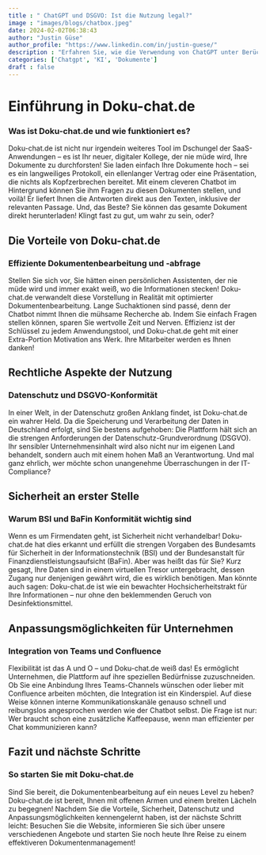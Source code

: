 ```yaml
---
title : " ChatGPT und DSGVO: Ist die Nutzung legal?"
image : "images/blogs/chatbox.jpeg"
date: 2024-02-02T06:38:43
author: "Justin Güse"
author_profile: "https://www.linkedin.com/in/justin-guese/"
description : "Erfahren Sie, wie die Verwendung von ChatGPT unter Berücksichtigung der DSGVO rechtlich einwandfrei gestaltet werden kann und welche Maßnahmen erforderlich sind, um Compliance zu gewährleisten."
categories: ['Chatgpt', 'KI', 'Dokumente']
draft : false
---
```


# Einführung in Doku-chat.de

### Was ist Doku-chat.de und wie funktioniert es? 

Doku-chat.de ist nicht nur irgendein weiteres Tool im Dschungel der SaaS-Anwendungen – es ist Ihr neuer, digitaler Kollege, der nie müde wird, Ihre Dokumente zu durchforsten! Sie laden einfach Ihre Dokumente hoch – sei es ein langweiliges Protokoll, ein ellenlanger Vertrag oder eine Präsentation, die nichts als Kopfzerbrechen bereitet. Mit einem cleveren Chatbot im Hintergrund können Sie ihm Fragen zu diesen Dokumenten stellen, und voilà! Er liefert Ihnen die Antworten direkt aus den Texten, inklusive der relevanten Passage. Und, das Beste? Sie können das gesamte Dokument direkt herunterladen! Klingt fast zu gut, um wahr zu sein, oder? 

## Die Vorteile von Doku-chat.de 

### Effiziente Dokumentenbearbeitung und -abfrage

Stellen Sie sich vor, Sie hätten einen persönlichen Assistenten, der nie müde wird und immer exakt weiß, wo die Informationen stecken! Doku-chat.de verwandelt diese Vorstellung in Realität mit optimierter Dokumentenbearbeitung. Lange Suchaktionen sind passé, denn der Chatbot nimmt Ihnen die mühsame Recherche ab. Indem Sie einfach Fragen stellen können, sparen Sie wertvolle Zeit und Nerven. Effizienz ist der Schlüssel zu jedem Anwendungstool, und Doku-chat.de geht mit einer Extra-Portion Motivation ans Werk. Ihre Mitarbeiter werden es Ihnen danken!

## Rechtliche Aspekte der Nutzung 

### Datenschutz und DSGVO-Konformität

In einer Welt, in der Datenschutz großen Anklang findet, ist Doku-chat.de ein wahrer Held. Da die Speicherung und Verarbeitung der Daten in Deutschland erfolgt, sind Sie bestens aufgehoben: Die Plattform hält sich an die strengen Anforderungen der Datenschutz-Grundverordnung (DSGVO). Ihr sensibler Unternehmensinhalt wird also nicht nur im eigenen Land behandelt, sondern auch mit einem hohen Maß an Verantwortung. Und mal ganz ehrlich, wer möchte schon unangenehme Überraschungen in der IT-Compliance?

## Sicherheit an erster Stelle 

### Warum BSI und BaFin Konformität wichtig sind

Wenn es um Firmendaten geht, ist Sicherheit nicht verhandelbar! Doku-chat.de hat dies erkannt und erfüllt die strengen Vorgaben des Bundesamts für Sicherheit in der Informationstechnik (BSI) und der Bundesanstalt für Finanzdienstleistungsaufsicht (BaFin). Aber was heißt das für Sie? Kurz gesagt, Ihre Daten sind in einem virtuellen Tresor untergebracht, dessen Zugang nur denjenigen gewährt wird, die es wirklich benötigen. Man könnte auch sagen: Doku-chat.de ist wie ein bewachter Hochsicherheitstrakt für Ihre Informationen – nur ohne den beklemmenden Geruch von Desinfektionsmittel.

## Anpassungsmöglichkeiten für Unternehmen 

### Integration von Teams und Confluence 

Flexibilität ist das A und O – und Doku-chat.de weiß das! Es ermöglicht Unternehmen, die Plattform auf ihre speziellen Bedürfnisse zuzuschneiden. Ob Sie eine Anbindung Ihres Teams-Channels wünschen oder lieber mit Confluence arbeiten möchten, die Integration ist ein Kinderspiel. Auf diese Weise können interne Kommunikationskanäle genauso schnell und reibungslos angesprochen werden wie der Chatbot selbst. Die Frage ist nur: Wer braucht schon eine zusätzliche Kaffeepause, wenn man effizienter per Chat kommunizieren kann?

## Fazit und nächste Schritte 

### So starten Sie mit Doku-chat.de

Sind Sie bereit, die Dokumentenbearbeitung auf ein neues Level zu heben? Doku-chat.de ist bereit, Ihnen mit offenen Armen und einem breiten Lächeln zu begegnen! Nachdem Sie die Vorteile, Sicherheit, Datenschutz und Anpassungsmöglichkeiten kennengelernt haben, ist der nächste Schritt leicht: Besuchen Sie die Website, informieren Sie sich über unsere verschiedenen Angebote und starten Sie noch heute Ihre Reise zu einem effektiveren Dokumentenmanagement!